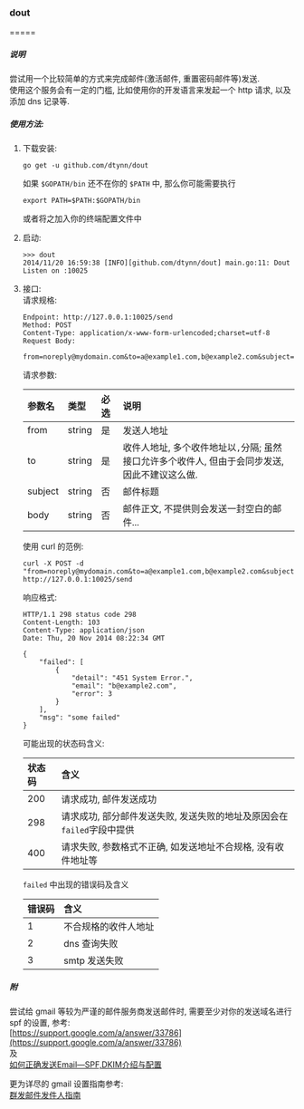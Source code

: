 ### dout
=====

##### 说明
尝试用一个比较简单的方式来完成邮件(激活邮件, 重置密码邮件等)发送.  
使用这个服务会有一定的门槛, 比如使用你的开发语言来发起一个 http 请求, 以及添加 dns 记录等.  

##### 使用方法:
1.  下载安装:  
    ```
    go get -u github.com/dtynn/dout
    ```
    如果 `$GOPATH/bin` 还不在你的 `$PATH` 中, 那么你可能需要执行
    ```
    export PATH=$PATH:$GOPATH/bin
    ```
    或者将之加入你的终端配置文件中
    

1.  启动:
    ```
    >>> dout
    2014/11/20 16:59:38 [INFO][github.com/dtynn/dout] main.go:11: Dout Listen on :10025
    ```
    
    
1.  接口:  
    请求规格:
    ```
    Endpoint: http://127.0.0.1:10025/send
    Method: POST
    Content-Type: application/x-www-form-urlencoded;charset=utf-8
    Request Body:
        from=noreply@mydomain.com&to=a@example1.com,b@example2.com&subject=title&body=mail_content
    ```
    请求参数:  
    
    参数名 | 类型 | 必选 | 说明 
    :--- | :------ | :--- | :---
    from | string  | 是   | 发送人地址
    to   | string  | 是   | 收件人地址, 多个收件地址以`,`分隔; 虽然接口允许多个收件人, 但由于会同步发送, 因此不建议这么做. 
    subject | string  | 否   | 邮件标题
    body | string  | 否   | 邮件正文, 不提供则会发送一封空白的邮件...
    
    使用 curl 的范例:
    ```
    curl -X POST -d "from=noreply@mydomain.com&to=a@example1.com,b@example2.com&subject=title&body=test" http://127.0.0.1:10025/send
    ```
    
    响应格式:
    ```
    HTTP/1.1 298 status code 298
    Content-Length: 103
    Content-Type: application/json
    Date: Thu, 20 Nov 2014 08:22:34 GMT

    {
        "failed": [
            {
                "detail": "451 System Error.", 
                "email": "b@example2.com", 
                "error": 3
            }
        ], 
        "msg": "some failed"
    }
    ```
    
    可能出现的状态码含义:   
    
    状态码 | 含义  
    :--- | :-----
    200 | 请求成功, 邮件发送成功
    298 | 请求成功, 部分邮件发送失败, 发送失败的地址及原因会在`failed`字段中提供
    400 | 请求失败, 参数格式不正确, 如发送地址不合规格, 没有收件地址等
    
    `failed` 中出现的错误码及含义
    
    错误码 | 含义  
    :--- | :-----
    1    | 不合规格的收件人地址
    2    |  dns 查询失败
    3    |  smtp 发送失败
    
    
##### 附
尝试给 gmail 等较为严谨的邮件服务商发送邮件时, 需要至少对你的发送域名进行 spf 的设置, 参考:  
[https://support.google.com/a/answer/33786](https://support.google.com/a/answer/33786)  
及  
[如何正确发送Email—SPF,DKIM介绍与配置](http://mengzhuo.org/blog/%E5%A6%82%E4%BD%95%E6%AD%A3%E7%A1%AE%E5%8F%91%E9%80%81email-spfdkim%E4%BB%8B%E7%BB%8D%E4%B8%8E%E9%85%8D%E7%BD%AE.html)  

更为详尽的 gmail 设置指南参考:  
[群发邮件发件人指南](https://support.google.com/mail/answer/81126)
    